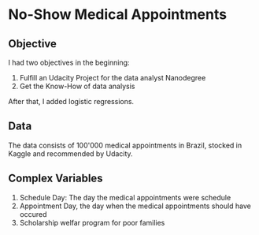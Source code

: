 # No-Show Medical Appointments

## Objective
I had two objectives in the beginning:
1) Fulfill an Udacity Project for the data analyst Nanodegree
2) Get the Know-How of data analysis

After that, I added logistic regressions.

## Data
The data consists of 100'000 medical appointments in Brazil, stocked in Kaggle and recommended by Udacity.

## Complex Variables 
1) Schedule Day: The day the medical appointments were schedule
2) Appointment Day, the day when the medical appointments should have occured
3) Scholarship welfar program for poor families
